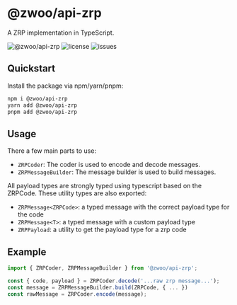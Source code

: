 # @zwoo/api-zrp

A ZRP implementation in TypeScript.

![@zwoo/api-zrp](https://img.shields.io/npm/v/@zwoo/api-zrp?style=for-the-badge&label=@zwoo/api-zrp)
![license](https://img.shields.io/github/license/zwoo-hq/api?style=for-the-badge)
![issues](https://img.shields.io/github/issues/zwoo-hq/api?style=for-the-badge)

## Quickstart

Install the package via npm/yarn/pnpm:

```bash
npm i @zwoo/api-zrp
yarn add @zwoo/api-zrp
pnpm add @zwoo/api-zrp
```

## Usage

There a few main parts to use:
 
- `ZRPCoder`: The coder is used to encode and decode messages.
- `ZRPMessageBuilder`: The message builder is used to build messages.

All payload types are strongly typed using typescript based on the ZRPCode.
These utility types are also exported:

- `ZRPMessage<ZRPCode>`: a typed message with the correct payload type for the code
- `ZRPMessage<T>`: a typed message with a custom payload type
- `ZRPPayload`: a utility to get the payload type for a zrp code


## Example

```typescript
import { ZRPCoder, ZRPMessageBuilder } from '@zwoo/api-zrp';

const { code, payload } = ZRPCoder.decode('...raw zrp message...');
const message = ZRPMessageBuilder.build(ZRPCode, { ... })
const rawMessage = ZRPCoder.encode(message);
```
